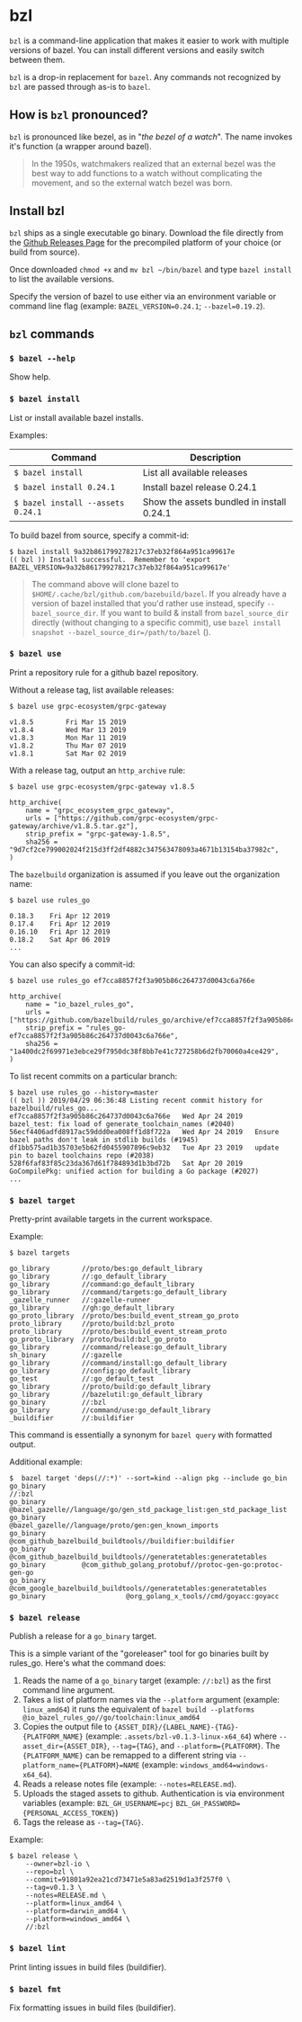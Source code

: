 # bzl

`bzl` is a command-line application that makes it easier to work with multiple
versions of bazel.  You can install different versions and easily switch between
them.

`bzl` is a drop-in replacement for `bazel`. Any commands not recognized by `bzl`
are passed through as-is to `bazel`.

## How is `bzl` pronounced?

`bzl` is pronounced like bezel, as in "*the bezel of a watch*". The name invokes
it's function (a wrapper around bazel).

> In the 1950s, watchmakers realized that an external bezel was the best way to
> add functions to a watch without complicating the movement, and so the
> external watch bezel was born.

## Install bzl

`bzl` ships as a single executable go binary. Download the file directly from
the [Github Releases Page](https://github.com/bzl-io/bzl/releases) for the
precompiled platform of your choice (or build from source).

Once downloaded `chmod +x` and `mv bzl ~/bin/bazel` and type `bazel install` to
list the available versions.

Specify the version of bazel to use either via an environment variable or
command line flag (example: `BAZEL_VERSION=0.24.1`; `--bazel=0.19.2`).

## `bzl` commands

### `$ bazel --help`

Show help.

### `$ bazel install`

List or install available bazel installs.

Examples:

| Command | Description |
| --- | --- |
| `$ bazel install` | List all available releases |
| `$ bazel install 0.24.1` | Install bazel release 0.24.1 |
| `$ bazel install --assets 0.24.1` | Show the assets bundled in install 0.24.1 |

To build bazel from source, specify a commit-id:

```
$ bazel install 9a32b861799278217c37eb32f864a951ca99617e
(( bzl )) Install successful.  Remember to 'export BAZEL_VERSION=9a32b861799278217c37eb32f864a951ca99617e'
```

> The command above will clone bazel to
> `$HOME/.cache/bzl/github.com/bazebuild/bazel`.  If you already have a version
> of bazel installed that you'd rather use instead, specify
> `--bazel_source_dir`. If you want to build & install from `bazel_source_dir`
> directly (without changing to a specific commit), use `bazel install snapshot
> --bazel_source_dir=/path/to/bazel` ().

### `$ bazel use`

Print a repository rule for a github bazel repository.

Without a release tag, list available releases:

```
$ bazel use grpc-ecosystem/grpc-gateway 

v1.8.5        Fri Mar 15 2019
v1.8.4        Wed Mar 13 2019
v1.8.3        Mon Mar 11 2019
v1.8.2        Thu Mar 07 2019
v1.8.1        Sat Mar 02 2019
```

With a release tag, output an `http_archive` rule:

```
$ bazel use grpc-ecosystem/grpc-gateway v1.8.5

http_archive(
    name = "grpc_ecosystem_grpc_gateway",
    urls = ["https://github.com/grpc-ecosystem/grpc-gateway/archive/v1.8.5.tar.gz"],
    strip_prefix = "grpc-gateway-1.8.5",
    sha256 = "9d7cf2ce799002024f215d3ff2df4882c347563478093a4671b13154ba37982c",
)
```

The `bazelbuild` organization is assumed if you leave out the organization name:

```
$ bazel use rules_go

0.18.3    Fri Apr 12 2019
0.17.4    Fri Apr 12 2019
0.16.10   Fri Apr 12 2019
0.18.2    Sat Apr 06 2019
...
```

You can also specify a commit-id:

```
$ bazel use rules_go ef7cca8857f2f3a905b86c264737d0043c6a766e

http_archive(
    name = "io_bazel_rules_go",
    urls = ["https://github.com/bazelbuild/rules_go/archive/ef7cca8857f2f3a905b86c264737d0043c6a766e.tar.gz"],
    strip_prefix = "rules_go-ef7cca8857f2f3a905b86c264737d0043c6a766e",
    sha256 = "1a400dc2f69971e3ebce29f7950dc38f8bb7e41c727258b6d2fb70060a4ce429",
)
```

To list recent commits on a particular branch:

```
$ bazel use rules_go --history=master
(( bzl )) 2019/04/29 06:36:48 Listing recent commit history for bazelbuild/rules_go...
ef7cca8857f2f3a905b86c264737d0043c6a766e   Wed Apr 24 2019   bazel_test: fix load of generate_toolchain_names (#2040)
56ecf4406adfd8917ac59ddd0ea008ff1d8f722a   Wed Apr 24 2019   Ensure bazel paths don't leak in stdlib builds (#1945)
df1bb575ad1b35703e5b62fd0455907896c9eb32   Tue Apr 23 2019   update pin to bazel toolchains repo (#2038)
528f6faf83f85c23da367d61f784893d1b3bd72b   Sat Apr 20 2019   GoCompilePkg: unified action for building a Go package (#2027)
...
```

### `$ bazel target`

Pretty-print available targets in the current workspace.

Example:

```
$ bazel targets

go_library        //proto/bes:go_default_library
go_library        //:go_default_library
go_library        //command:go_default_library
go_library        //command/targets:go_default_library
_gazelle_runner   //:gazelle-runner
go_library        //gh:go_default_library
go_proto_library  //proto/bes:build_event_stream_go_proto
proto_library     //proto/build:bzl_proto
proto_library     //proto/bes:build_event_stream_proto
go_proto_library  //proto/build:bzl_go_proto
go_library        //command/release:go_default_library
sh_binary         //:gazelle
go_library        //command/install:go_default_library
go_library        //config:go_default_library
go_test           //:go_default_test
go_library        //proto/build:go_default_library
go_library        //bazelutil:go_default_library
go_binary         //:bzl
go_library        //command/use:go_default_library
_buildifier       //:buildifier
```

This command is essentially a synonym for `bazel query` with formatted output.

Additional example:

```
$  bazel target 'deps(//:*)' --sort=kind --align pkg --include go_bin
go_binary                                                            //:bzl
go_binary   @bazel_gazelle//language/go/gen_std_package_list:gen_std_package_list
go_binary                 @bazel_gazelle//language/proto/gen:gen_known_imports
go_binary      @com_github_bazelbuild_buildtools//buildifier:buildifier
go_binary  @com_github_bazelbuild_buildtools//generatetables:generatetables
go_binary         @com_github_golang_protobuf//protoc-gen-go:protoc-gen-go
go_binary  @com_google_bazelbuild_buildtools//generatetables:generatetables
go_binary                    @org_golang_x_tools//cmd/goyacc:goyacc
```


### `$ bazel release`

Publish a release for a `go_binary` target.

This is a simple variant of the "goreleaser" tool for go binaries built by
rules_go.  Here's what the command does:

1. Reads the name of a `go_binary` target (example: `//:bzl`) as the first
   command line argument.
2. Takes a list of platform names via the `--platform` argument (example: `linux_amd64`)
   it runs the equivalent of `bazel build --platforms @io_bazel_rules_go//go/toolchain:linux_amd64`
3. Copies the output file to `{ASSET_DIR}/{LABEL_NAME}-{TAG}-{PLATFORM_NAME}`
   (example: `.assets/bzl-v0.1.3-linux-x64_64`) where `--asset_dir={ASSET_DIR}`,
   `--tag={TAG}`, and `--platform={PLATFORM}`.  The `{PLATFORM_NAME}` can be
   remapped to a different string via `--platform_name={PLATFORM}=NAME`
   (example: `windows_amd64=windows-x64_64`).
4. Reads a release notes file (example: `--notes=RELEASE.md`).
5. Uploads the staged assets to github.  Authentication is via environment
   variables (example: `BZL_GH_USERNAME=pcj`
   `BZL_GH_PASSWORD={PERSONAL_ACCESS_TOKEN}`)
6. Tags the release as `--tag={TAG}`. 

Example:

```
$ bazel release \
    --owner=bzl-io \
    --repo=bzl \
    --commit=91801a92ea21cd73471e5a83ad2519d1a3f257f0 \
    --tag=v0.1.3 \
    --notes=RELEASE.md \
    --platform=linux_amd64 \
    --platform=darwin_amd64 \
    --platform=windows_amd64 \
    //:bzl
```

### `$ bazel lint`

Print linting issues in build files (buildifier).

### `$ bazel fmt`

Fix formatting issues in build files (buildifier).

